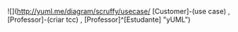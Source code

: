 ![](http://yuml.me/diagram/scruffy/usecase/
[Customer]-(use case) , 
[Professor]-(criar tcc) ,
[Professor]^[Estudante] 
"yUML")